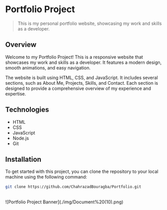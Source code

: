 # Portfolio Project

> This is my personal portfolio website, showcasing my work and skills as a developer.


## Overview

Welcome to my Portfolio Project! This is a responsive website that showcases my work and skills as a developer. It features a modern design, smooth animations, and easy navigation.

The website is built using HTML, CSS, and JavaScript. It includes several sections, such as About Me, Projects, Skills, and Contact. Each section is designed to provide a comprehensive overview of my experience and expertise.

## Technologies

- HTML
- CSS
- JavaScript
- Node.js
- Git

## Installation

To get started with this project, you can clone the repository to your local machine using the following command:

```bash
git clone https://github.com/ChahrazadBouragba/Portfolio.git
```
<br>
![Portfolio Project Banner](./img/Document%20(10).png)

